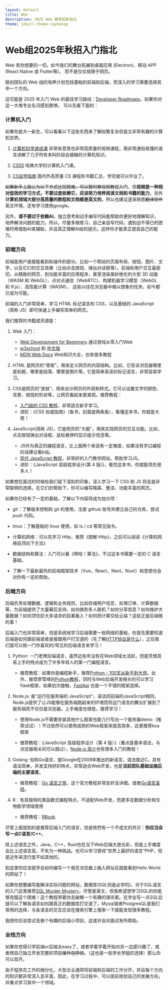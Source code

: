 ```yaml
---
layout: default
title: Web
description: 2025 Web 春季招新指北
theme: jekyll-theme-caymanqq
---
```


# Web组2025年秋招入门指北

Web 有你想要的一切，如今我们的舞台拓展到桌面应用 (Electron)、移动 APP (React Native 或 Flutter等)， 而不是仅仅局限于网页。   

联创团队的 Web 组的培养计划包括基础的前端和后端，而深入的学习需要选择其中一个方向。   

这可能是 2025 年入门 Web 的最佳学习路线：[Developer Roadmaps](https://roadmap.sh/)，如果你对这一大堆专业名词感到畏惧， 可以先看下面的：   

### 计算机入门

如果你是大一新生，可以看看以下这些东西来了解纷繁复杂但是又非常有趣的计算机世界。  

1. [计算机科学速成课](https://www.bilibili.com/video/av21376839/?vd_source=610d5016ada513f5a725f4e7b2c16173) 非常有意思也非常高质量的视频课程，用非常通俗易懂的语言讲解了几乎所有本科阶段会接触的计算机知识。  

2. [CS50](https://www.bilibili.com/video/BV1ER4y157uA/?vd_source=610d5016ada513f5a725f4e7b2c16173) 哈佛大学的计算机入门课。  

3. [CS自学指南](https://csdiy.wiki/) 国内外高质量 CS 课程和书籍汇总，学完就可以毕业了。  

~~如果新手上路认为以下方式比较困难，可以暂时靠视频教程入门~~，但**视频是一种相对低效的学习方式，不要过度依赖它，应该努力培养阅读文档和书籍的能力**。另外**计算机领域大部分高质量的教程和文档都是英文的**，所以也建议逐渐熟悉~~翻译软件~~英文环境，还有学习使用google。  

另外，**请不要过于依赖AI**。独立思考和动手编写代码能帮助你更好地理解知识，培养解决问题的能力。所以，尽量多做练习，自己亲自写代码，遇到迫不得已的困难时再借助AI来辅助，并且真正理解AI给的提示。这样你才能真正提高自己的能力。  

### 前端方向

前端是用户直接能看到和操作的部分。比如一个网站的页面布局、按钮、图片、文字，以及它们的交互效果（比如点击按钮、弹出对话框等）。前端和用户交互最密切，从精致的网页，到功能丰富的应用程序，甚至渲染美妙绝伦的大型 3D 动画 （WASM 和 WebGL）、点对点通信（WebRTC）、构建机器学习模型（WebGL 和 tf.js）、高性能计算（WASM）， 这些以往在浏览器中难以想象的任务，如今都已成为可能。  

前端的入门非常简单，学习 HTML 标记语言和 CSS，以及基础的 JavaScript（简称 JS）即可快速上手编写简单的网页。  

我们推荐的书籍或资源是：   

1. Web 入门：  
	- [Web Development for Beginners](https://yishulun.com/Web-Dev-For-Beginners-CN/) 通过游戏从零入门Web  
	- [w3school](https://www.w3schools.com/) 和 [中文版](https://www.w3school.com.cn/)  
	- [MDN Web Docs](https://developer.mozilla.org/zh-CN/) Web知识大全，也有很多教程  

2. HTML 是网页的“骨架”，用来定义网页的内容结构。比如，它告诉浏览器哪里是标题、哪里是段落、哪里是图片等。它是简单易读的标记语言，非常容易学习。   

3. CSS是网页的“皮肤”，用来设计网页的外观和样式。它可以设置文字的颜色、背景、按钮的形状等，让网页看起来更美观。推荐教程：  
	- [入门级的 CSS 教程](https://github.com/WTFAcademy/WTF-CSS?tab=readme-ov-file)，非常适合新手学习。   
	- 进阶：《CSS 权威指南》（鱼书，封面是两条鱼），看懂这本书，你就是大佬！  

4. JavaScript(简称 JS)，它是网页的“大脑”，用来实现网页的交互功能。比如，点击按钮弹出对话框、鼠标悬停时显示提示信息等。  
	- JS作为真正的编程语言，比上面两个来说有一定难度，如果没有学过编程的话建议看b站。  
	- [现代 JavaScript 教程](https://zh.javascript.info/)，非常好的入门教学网站，帮助学习JS。  
	- 进阶：《JavaScript 高级程序设计(第 4 版)》，看完这本书，你就能领先很多人！   

如果想在面试的时候给我们留下深刻的印象，深入学习一下 CSS 和 JS 将会是非常聪明的选择。在它们的帮助下，你可以编写精美、整洁、功能丰富的网页。  

如果你已经有了一定的基础，了解以下内容将成为加分项：  

- git：了解版本控制和 git 的使用，注册 github 账号并建立自己的仓库，尝试 push 代码。  

- linux：了解基础的 linux 使用，如 ls / cd 等常见指令。  

- 计算机网络：可以先学习 Http，推荐《图解 Http》，之后可以阅读《计算机网络自顶向下方法》  

- 数据结构和算法：入门可以看《啊哈！算法》，不过这本书需要一定的 C 语言基础。  

- 了解一下最新最热的前端框架技术（Vue，React，Next，Nuxt）和思想也会对你有一定的帮助。  

  

### 后端方向

后端负责处理数据、逻辑和业务规则，比如存储用户信息、处理订单、计算数据等，为前端提供了大量幕后支持，如何做到多人联机？如何分享信息？如何维护大量数据？如何顶住巨大多请求的狂暴轰入？如何把计算交给云端？这些正是后端做的事！  

后端入门也非常简单，但是系统地学习后端需要一些网络的基础，你首先需要知道后端是如何跟前端或者直接跟用户打交道的（先了解[HTTP协议是什么](https://liaoxuefeng.com/books/python/web/http-basic/index.html)），之后我们就可以挑一门你喜欢的/常见的后端语言来学习！  

1. Python: 一门老牌后端语言，虽然近些年没有在Web领域太活跃，但是凭借其易上手的特点成为了许多年轻人的第一门编程语言。  

   + 推荐教程：如果你是编程新手，推荐[Python - 100天从新手到大师](https://gitee.com/yuriluo/Python-100-Days)。此外，推荐廖雪峰的[Python教程](https://liaoxuefeng.com/books/python/introduction/index.html#0)，同时与Web后端开发相关的可以学习flask框架，如果初次接触，[FastApi](https://fastapi.tiangolo.com/) 也是一个不错的框架选择。  

2. Node.js: 是“运行在服务端的 JavaScript”，语法同前端的JavaScript相同，Node.js提供了让JS能够在服务端跑起来的环境而将这门语言的舞台扩展到了服务端而不仅仅是浏览器。上手难度也很低，推荐学习！  

	+ 使用Node.js不需要安装其他什么框架也能几行写出一个服务器demo（推荐试试）！不过依然可以使用成熟的Web框架来提高效率，这里推荐koa框架  

	+ 推荐教程：《JavaScript 高级程序设计（第 4 版）》（重点是基本语法，与浏览器相关的可以跳过），[Node.js 简介](https://nodejs.cn/en/learn)也有很多入门的教程！  

3. Golang: 俗称Go语言，是Google在2009年推出的新语言，语法接近C，具有语法简单，并发支持好的特点，非常适合Web开发，也是**当前团队基础设施后端的主要语言**。  

	+ 推荐教程：[Go 语言之旅](https://tour.go-zh.org/welcome/1)，这个官方教程非常友好且详细。或者[Go语言圣经](https://golang-china.github.io/gopl-zh/index.html)。  

4. R：有其独特的类函数式编程特点，不适配Web开发，而更多在数据分析和生物医学领域使用  

	+ 推荐教程：[RBook](https://www.math.pku.edu.cn/teachers/lidf/docs/Rbook/html/_Rbook/index.html)  

尽管上面提到的是推荐后端入门的语言，但是依然有一个不成文的共识：**你应当会写一点C语言/C++**。  

除上述语言之外，Java，C++，Rust也在当下Web后端大放光彩，但是上手难度会比上述语言高，不失为一种挑战。也可以学习曾经“世界上最好的语言”PHP，但是近年来流行度不如其他的。  

到这里你应该就学会如何编写一个我在浏览器上输入网址后就能看到Hello World的网站了！  

如果你想要编写能解决实际问题的网站，数据库(SQL则是必学的)，对于SQL语言的入门这里推荐[SQL Murder Mystery](https://mystery.knightlab.com/walkthrough.html)，尽管是英文，但我希望想学习SQL的你能够克服这个困难！这个教程带着你去破解一个有趣的谋杀案。在学会写一点SQL后就可以了解各语言如何跟真正的数据库打交道了。Mysql或者PostgresQL是我们常用的选择，与各语言的交互应该在搜索引擎上搜索一下就能发现很多教程。   

我想你应该尝试去做个有趣的后端小项目，这或许会对面试有所帮助。  

   

### 全栈方向

如果你觉得只学前端or后端太easy了，或者学着学着开始对另一边感兴趣了，或者想自己独立开发完整的项目~~接外包挣钱~~。（这也是一些学长学姐的选择）那么你可以双开。  

由于程序员工作的细分化，大型企业通常将前端和后端的工作分开，并且每个方向的知识都非常深入且丰富。因此，在学习过程中，可以提前规划自己的发展方向，并重点学习其中一个领域。  

